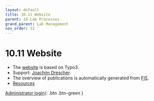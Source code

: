 ```yaml
---
layout: default
title: 10.11 Website
parent: 10 Lab Processes
grand_parent: Lab Management
nav_order: 12
---
```


# 10.11 Website

- The [website](https://www.uni-bamberg.de/digital-work/) is based on Typo3.
- Support: [Joachim Drescher](https://univis.uni-bamberg.de/prg?search=persons&show=info&department=320930&fullname=Joachim+Drescher).
- The overview of publications is automatically generated from [FIS](https://fis.uni-bamberg.de/).
- [Resources](https://vc.uni-bamberg.de/course/view.php?id=264&section=2)

[Administrator login](https://www.uni-bamberg.de/typo3){: .btn .btn-green }
